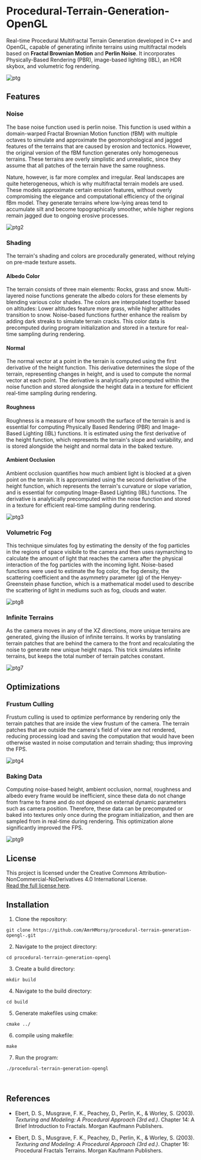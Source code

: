 # Procedural-Terrain-Generation-OpenGL


Real-time Procedural Multifractal Terrain Generation developed in C++ and OpenGL, capable of generating infinite terrains using multifractal models based on **Fractal Brownian Motion** and **Perlin Noise**. It incorporates Physically-Based Rendering (PBR), image-based lighting (IBL), an HDR skybox, and volumetric fog rendering. 

![ptg](https://github.com/user-attachments/assets/896d0e9d-c9c0-49fc-9d1a-debc28df5517)

## Features

### Noise

The base noise function used is perlin noise. This function is used within a domain-warped Fractal Brownian Motion function (fBM) with multiple octaves to simulate and approximate the geomorphological and jagged features of the terrains that are caused by erosion and tectonics. However, the original version of the fBM function generates only homogeneous terrains. These terrains are overly simplistic and unrealistic, since they assume that all patches of the terrain have the same roughness. 

Nature, however, is far more complex and irregular. Real landscapes are quite heterogeneous, which is why multifractal terrain models are used. These models approximate certain erosion features, without overly compromising the elegance and computational efficiency of the original fBm model. They generate terrains where low-lying areas tend to accumulate silt and become topographically smoother, while higher regions remain jagged due to ongoing erosive processes.

![ptg2](https://github.com/user-attachments/assets/dfa97049-2cb8-4eed-824f-4a0d688f7844)

### Shading 

The terrain's shading and colors are procedurally generated, without relying on pre-made texture assets.

#### Albedo Color

The terrain consists of three main elements: Rocks, grass and snow. Multi-layered noise functions generate the albedo colors for these elements by blending various color shades. The colors are interpolated together based on altitudes: Lower altitudes feature more grass, while higher altitudes transition to snow. Noise-based functions further enhance the realism by adding dark streaks to simulate terrain cracks. This color data is precomputed during program initialization and stored in a texture for real-time sampling during rendering.


#### Normal

The normal vector at a point in the terrain is computed using the first derivative of the height function. This derivative determines the slope of the terrain, representing changes in height, and is used to compute the normal vector at each point. The derivative is analytically precomputed within the noise function and stored alongside the height data in a texture for efficient real-time sampling during rendering.


#### Roughness 

Roughness is a measure of how smooth the surface of the terrain is and is essential for computing Physically Based Rendering (PBR) and Image-Based Lighting (IBL) functions. It is estimated using the first derivative of the height function, which represents the terrain's slope and variability, and is stored alongside the height and normal data in the baked texture. 


#### Ambient Occlusion 

Ambient occlusion quantifies how much ambient light is blocked at a given point on the terrain. It is approxmiated using the second derivative of the height function, which represents the terrain's curvature or slope variation, and is essential for computing Image-Based Lighting (IBL) functions. The derivative is analytically precomputed within the noise function and stored in a texture for efficient real-time sampling during rendering.

![ptg3](https://github.com/user-attachments/assets/3731540d-3d6f-49da-a9d0-921337869346)

### Volumetric Fog

This technique simulates fog by estimating the density of the fog particles in the regions of space visibile to the camera and then uses raymarching to calculate the amount of light that reaches the camera after the physical interaction of the fog particles with the incoming light. Noise-based functions were used to estimate the fog color, the fog density, the scattering coefficient and the asymmetry parameter (g) of the Henyey-Greenstein phase function, which is a mathematical model used to describe the scattering of light in mediums such as fog, clouds and water. 

![ptg8](https://github.com/user-attachments/assets/73bf7d11-16af-45f6-93e9-4ec527d3664d)

### Infinite Terrains

As the camera moves in any of the XZ directions, more unique terrains are generated, giving the illusion of infinite terrains. It works by translating terrain patches that are behind the camera to the front and recalculating the noise to generate new unique height maps. This trick simulates infinite terrains, but keeps the total number of terrain patches constant. 

![ptg7](https://github.com/user-attachments/assets/9387499d-d74f-4834-a874-94beec913997)

## Optimizations 

### Frustum Culling 

Frustum culling is used to optimize performance by rendering only the terrain patches that are inside the view frustum of the camera. The terrain patches that are outside the camera's field of view are not rendered, reducing processing load and saving the computation that would have been otherwise wasted in noise computation and terrain shading; thus improving the FPS. 

![ptg4](https://github.com/user-attachments/assets/0ac1c019-bf1c-4fa2-a3e0-764d5d48da79)

### Baking Data

Computing noise-based height, ambient occlusion, normal, roughness and albedo every frame would be inefficient, since these data do not change from frame to frame and do not depend on external dynamic parameters such as camera position. Therefore, these data can be precomputed or baked into textures only once during the program initialization, and then are sampled from in real-time during rendering. This optimization alone significantly improved the FPS. 

![ptg9](https://github.com/user-attachments/assets/213734cf-4ba6-46bb-9050-739836ec0b53)

## License

This project is licensed under the Creative Commons Attribution-NonCommercial-NoDerivatives 4.0 International License.  
[Read the full license here](https://creativecommons.org/licenses/by-nc-nd/4.0/).


## Installation

1. Clone the repository:
```
git clone https://github.com/AmrHMorsy/procedural-terrain-generation-opengl-.git
```
2. Navigate to the project directory: 
```
cd procedural-terrain-generation-opengl
```
3. Create a build directory: 
```
mkdir build
```
4. Navigate to the build directory: 
```
cd build
```
5. Generate makefiles using cmake: 
```
cmake ../
```
6. compile using makefile: 
```
make
```
7. Run the program: 
```
./procedural-terrain-generation-opengl
```
<br>

## References 

- Ebert, D. S., Musgrave, F. K., Peachey, D., Perlin, K., & Worley, S. (2003). *Texturing and Modeling: A Procedural Approach (3rd ed.)*. Chapter 14: A Brief Introduction to Fractals. Morgan Kaufmann Publishers.
  
- Ebert, D. S., Musgrave, F. K., Peachey, D., Perlin, K., & Worley, S. (2003). *Texturing and Modeling: A Procedural Approach (3rd ed.)*. Chapter 16: Procedural Fractals Terrains. Morgan Kaufmann Publishers.
